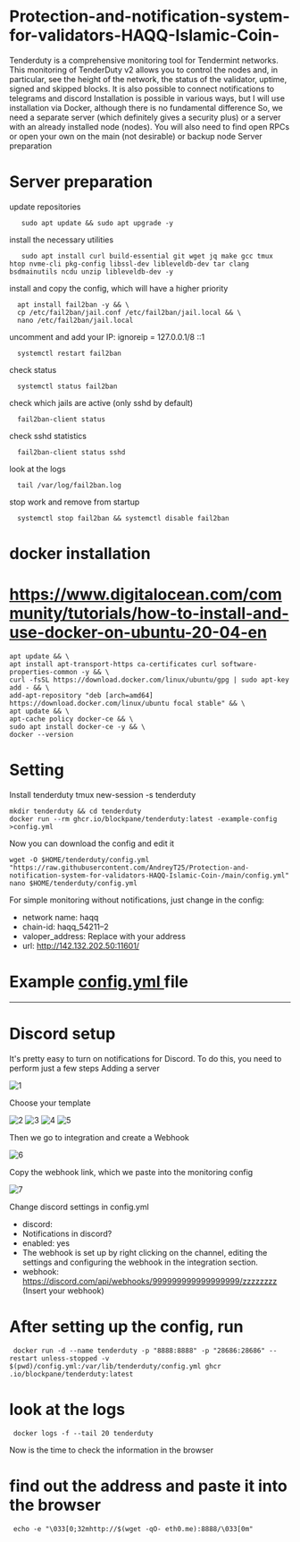 # Protection-and-notification-system-for-validators-HAQQ-Islamic-Coin-

Tenderduty is a comprehensive monitoring tool for Tendermint networks.
This monitoring of TenderDuty v2 allows you to control the nodes and, in particular, see the height of the network, the status of the validator, uptime, signed and skipped blocks. It is also possible to connect notifications to telegrams and discord
Installation is possible in various ways, but I will use installation via Docker, although there is no fundamental difference
So, we need a separate server (which definitely gives a security plus) or a server with an already installed node (nodes). You will also need to find open RPCs or open your own on the main (not desirable) or backup node
Server preparation

# Server preparation
 update repositories
 
       sudo apt update && sudo apt upgrade -y

 install the necessary utilities
 
       sudo apt install curl build-essential git wget jq make gcc tmux htop nvme-cli pkg-config libssl-dev libleveldb-dev tar clang bsdmainutils ncdu unzip libleveldb-dev -y

 install and copy the config, which will have a higher priority
 
      apt install fail2ban -y && \
      cp /etc/fail2ban/jail.conf /etc/fail2ban/jail.local && \
      nano /etc/fail2ban/jail.local
      
 uncomment and add your IP: ignoreip = 127.0.0.1/8 ::1 <ip>
  
      systemctl restart fail2ban
  
 check status
  
      systemctl status fail2ban
  
 check which jails are active (only sshd by default)
  
      fail2ban-client status
  
 check sshd statistics
  
      fail2ban-client status sshd
  
 look at the logs
  
      tail /var/log/fail2ban.log
  
 stop work and remove from startup
  
      systemctl stop fail2ban && systemctl disable fail2ban
  
# docker installation

# https://www.digitalocean.com/community/tutorials/how-to-install-and-use-docker-on-ubuntu-20-04-en
    apt update && \
    apt install apt-transport-https ca-certificates curl software-properties-common -y && \
    curl -fsSL https://download.docker.com/linux/ubuntu/gpg | sudo apt-key add - && \
    add-apt-repository "deb [arch=amd64] https://download.docker.com/linux/ubuntu focal stable" && \
    apt update && \
    apt-cache policy docker-ce && \
    sudo apt install docker-ce -y && \
    docker --version

# Setting
Install tenderduty
    tmux new-session -s tenderduty

    mkdir tenderduty && cd tenderduty
    docker run --rm ghcr.io/blockpane/tenderduty:latest -example-config >config.yml
  
Now you can download the config and edit it
  
    wget -O $HOME/tenderduty/config.yml "https://raw.githubusercontent.com/AndreyT25/Protection-and-notification-system-for-validators-HAQQ-Islamic-Coin-/main/config.yml"
    nano $HOME/tenderduty/config.yml

For simple monitoring without notifications, just change in the config:
- network name: haqq
- chain-id: haqq_54211–2
- valoper_address: Replace with your address
- url: http://142.132.202.50:11601/ 
# Example <a href="https://github.com/AndreyT25/Protection-and-notification-system-for-validators-HAQQ-Islamic-Coin-.git"> config.yml </a> file

---
# Discord setup
 
It's pretty easy to turn on notifications for Discord. To do this, you need to perform just a few steps
Adding a server
 
 ![1](https://user-images.githubusercontent.com/95170659/193444982-0be9e722-f62b-4004-8751-275a228a6216.png)
 
Choose your template
 
 ![2](https://user-images.githubusercontent.com/95170659/193445062-6ffa9d24-8930-487b-baa3-55e78a83bb93.png)
 ![3](https://user-images.githubusercontent.com/95170659/193445110-c24f3256-07a0-49f1-87da-3a3d9938b49e.png)
 ![4](https://user-images.githubusercontent.com/95170659/193445115-3ad0c37a-c937-4e6c-aa67-d0412d1e47db.png)
 ![5](https://user-images.githubusercontent.com/95170659/193445145-68fea2c3-4146-423e-8df6-7317f2860020.png)
 
Then we go to integration and create a Webhook
 
 ![6](https://user-images.githubusercontent.com/95170659/193445158-3c04f976-168e-470e-afc8-db2a6ed190a9.png)
 
Copy the webhook link, which we paste into the monitoring config
 
 ![7](https://user-images.githubusercontent.com/95170659/193445242-7197972e-de86-40b7-9683-1823db3c5e90.png)
 
Change discord settings in config.yml
 - discord:
- Notifications in discord?
- enabled: yes
- The webhook is set up by right clicking on the channel, editing the settings and configuring the webhook in the integration section.
- webhook: https://discord.com/api/webhooks/999999999999999999/zzzzzzzz (Insert your webhook)

# After setting up the config, run

     docker run -d --name tenderduty -p "8888:8888" -p "28686:28686" --restart unless-stopped -v $(pwd)/config.yml:/var/lib/tenderduty/config.yml ghcr .io/blockpane/tenderduty:latest

# look at the logs
 
     docker logs -f --tail 20 tenderduty

Now is the time to check the information in the browser

# find out the address and paste it into the browser
 
     echo -e "\033[0;32mhttp://$(wget -qO- eth0.me):8888/\033[0m"



